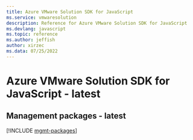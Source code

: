 ```yaml
---
title: Azure VMware Solution SDK for JavaScript
ms.service: vmwaresolution
description: Reference for Azure VMware Solution SDK for JavaScript
ms.devlang: javascript
ms.topic: reference
ms.author: jeffish
author: xirzec
ms.data: 07/25/2022
---
```

# Azure VMware Solution SDK for JavaScript - latest

## Management packages - latest
[!INCLUDE [mgmt-packages](vmware-solution-mgmt-index.md)]